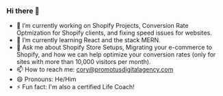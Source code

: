 ### Hi there 👋

- 🔭 I’m currently working on Shopify Projects, Conversion Rate Optmization for Shopify clients, and fixing speed issues for websites.
- 🌱 I’m currently learning React and the stack MERN.
- 💬 Ask me about Shopify Store Setups, Migrating your e-commerce to Shopify, and how we can help optimize your conversion rates (only for sites with more than 10,000 visitors per month).
- 📫 How to reach me: cory@promotusdigitalagency.com
- 😄 Pronouns: He/Him
- ⚡ Fun fact: I'm also a certified Life Coach!

<!--
**CoryM-WebDeveloper/CoryM-WebDeveloper** is a ✨ _special_ ✨ repository because its `README.md` (this file) appears on your GitHub profile.

Here are some ideas to get you started:

- 🔭 I’m currently working on Shopify Projects, Conversion Rate Optmization for Shopify clients, and fixing speed issues for websites.
- 🌱 I’m currently learning React and the stack MERN.
- 👯 I’m looking to collaborate on ...
- 🤔 I’m looking for help with ...
- 💬 Ask me about ...
- 📫 How to reach me: ...
- 😄 Pronouns: ...
- ⚡ Fun fact: ...
-->
